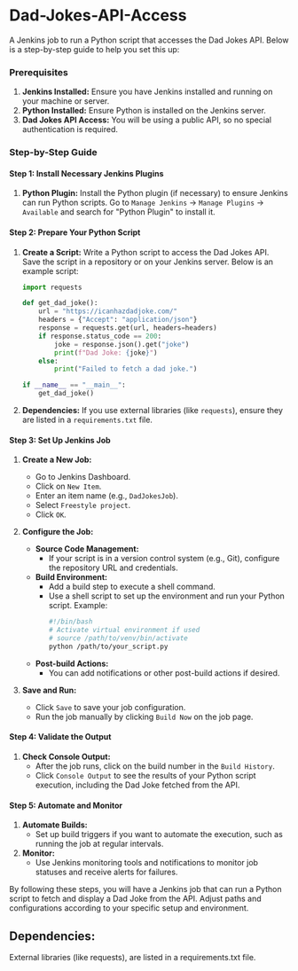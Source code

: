 # Dad-Jokes-API-Access

A Jenkins job to run a Python script that accesses the Dad Jokes API. Below is a step-by-step guide to help you set this up:

### Prerequisites
1. **Jenkins Installed:** Ensure you have Jenkins installed and running on your machine or server.
2. **Python Installed:** Ensure Python is installed on the Jenkins server.
3. **Dad Jokes API Access:** You will be using a public API, so no special authentication is required.

### Step-by-Step Guide

#### Step 1: Install Necessary Jenkins Plugins
1. **Python Plugin:** Install the Python plugin (if necessary) to ensure Jenkins can run Python scripts. Go to `Manage Jenkins` -> `Manage Plugins` -> `Available` and search for "Python Plugin" to install it.

#### Step 2: Prepare Your Python Script
1. **Create a Script:** Write a Python script to access the Dad Jokes API. Save the script in a repository or on your Jenkins server. Below is an example script:

    ```python
    import requests

    def get_dad_joke():
        url = "https://icanhazdadjoke.com/"
        headers = {"Accept": "application/json"}
        response = requests.get(url, headers=headers)
        if response.status_code == 200:
            joke = response.json().get("joke")
            print(f"Dad Joke: {joke}")
        else:
            print("Failed to fetch a dad joke.")
    
    if __name__ == "__main__":
        get_dad_joke()
    ```

2. **Dependencies:** If you use external libraries (like `requests`), ensure they are listed in a `requirements.txt` file.

#### Step 3: Set Up Jenkins Job
1. **Create a New Job:**
   - Go to Jenkins Dashboard.
   - Click on `New Item`.
   - Enter an item name (e.g., `DadJokesJob`).
   - Select `Freestyle project`.
   - Click `OK`.

2. **Configure the Job:**
   - **Source Code Management:**
     - If your script is in a version control system (e.g., Git), configure the repository URL and credentials.
   - **Build Environment:**
     - Add a build step to execute a shell command.
     - Use a shell script to set up the environment and run your Python script. Example:
       ```bash
       #!/bin/bash
       # Activate virtual environment if used
       # source /path/to/venv/bin/activate
       python /path/to/your_script.py
       ```
   - **Post-build Actions:**
     - You can add notifications or other post-build actions if desired.

3. **Save and Run:**
   - Click `Save` to save your job configuration.
   - Run the job manually by clicking `Build Now` on the job page.

#### Step 4: Validate the Output
1. **Check Console Output:**
   - After the job runs, click on the build number in the `Build History`.
   - Click `Console Output` to see the results of your Python script execution, including the Dad Joke fetched from the API.

#### Step 5: Automate and Monitor
1. **Automate Builds:**
   - Set up build triggers if you want to automate the execution, such as running the job at regular intervals.
2. **Monitor:**
   - Use Jenkins monitoring tools and notifications to monitor job statuses and receive alerts for failures.

By following these steps, you will have a Jenkins job that can run a Python script to fetch and display a Dad Joke from the API. Adjust paths and configurations according to your specific setup and environment.

## Dependencies: 

External libraries (like requests), are listed in a requirements.txt file.
